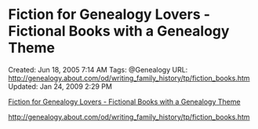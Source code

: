 # Fiction for Genealogy Lovers - Fictional Books with a Genealogy Theme

Created: Jun 18, 2005 7:14 AM
Tags: @Genealogy
URL: http://genealogy.about.com/od/writing_family_history/tp/fiction_books.htm
Updated: Jan 24, 2009 2:29 PM

[Fiction for Genealogy Lovers - Fictional Books with a Genealogy Theme](http://genealogy.about.com/od/writing_family_history/tp/fiction_books.htm)

http://genealogy.about.com/od/writing_family_history/tp/fiction_books.htm